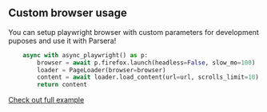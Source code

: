 ## Custom browser usage

You can setup playwright browser with custom parameters for development puposes and use it with Parsera!

```python
    async with async_playwright() as p:
        browser = await p.firefox.launch(headless=False, slow_mo=100)
        loader = PageLoader(browser=browser)
        content = await loader.load_content(url=url, scrolls_limit=10)
        return content
```

[Check out full example](https://github.com/raznem/parsera/tree/main/examples/infinite_page_scrolling.py)